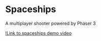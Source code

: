 # Spaceships

A multiplayer shooter powered by Phaser 3


[!Link to spaceships demo video](https://doc-0c-5k-docs.googleusercontent.com/docs/securesc/mq3ngvi8v4nh4lrvkirog1eio2ljptpe/9btg2n1ri6i7d3lo9ej41l8ufnb4q2us/1556301600000/12495554732390712074/12495554732390712074/1wCLeKsbjRS1dMyo1vna1EHN7XpKzTFT-?nonce=2a2noen76nqk8&user=12495554732390712074&hash=vs1s4it4jvhfd1e5mbpuufluv9kr33cf)